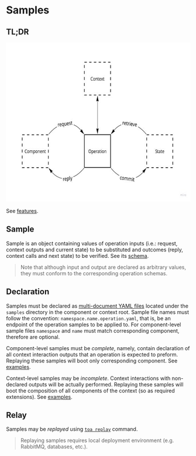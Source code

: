# Samples

## TL;DR

<a href="https://miro.com/app/board/uXjVOoy0ImU=/?moveToWidget=3458764532091744292&cot=14">
    <picture>
        <source media="(prefers-color-scheme: dark)" srcset="./docs/sampling-dark.jpg">
        <img alt="4D" width="640" height="435" src="./docs/sampling-light.jpg">
    </picture>
</a>

See [features](./features).

## Sample

Sample is an object containing values of operation inputs (i.e.: request, context outputs and
current state) to be substituted and outcomes (reply, context calls and next state) to be verified.
See its [schema](./src/.suite/sample.cos.yaml).

> Note that although input and output are declared as arbitrary values, they must conform to the
> corresponding operation schemas.

## Declaration

Samples must be declared as [multi-document YAML files](https://yaml.org/spec/1.2.2/#22-structures)
located under the `samples` directory in the component or context root. Sample file names must
follow the convention: `namespace.name.operation.yaml`, that is, be an endpoint of the
operation samples to be applied to. For component-level sample files `namespace` and `name` must
match corresponding component, therefore are optional.

Component-level samples must be *complete*, namely, contain declaration of all context interaction
outputs that an operation is expected to preform. Replaying these samples will boot only
corresponding component. See [examples](../example/components/math/calculations/samples).

Context-level samples may be *incomplete*. Context interactions with non-declared outputs will be
actually performed. Replaying these samples will boot the composition of all components of the
context (so as required extensions). See [examples](../example/samples).

## Relay

Samples may be *replayed* using [`toa replay`](/runtime/cli/readme.md#replay) command.

> Replaying samples requires local deployment environment (e.g. RabbitMQ, databases, etc.).

